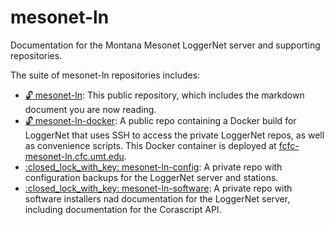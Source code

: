 # mesonet-ln
Documentation for the Montana Mesonet LoggerNet server and supporting repositories.

The suite of mesonet-ln repositories includes:

  - [:unlock: mesonet-ln](https://github.com/mt-climate-office/mesonet-ln): This public repository, which includes the markdown document you are now reading.
  - [:unlock: mesonet-ln-docker](https://github.com/mt-climate-office/mesonet-ln-docker): A public repo containing a Docker build for LoggerNet that uses SSH to access the private LoggerNet repos, as well as convenience scripts. This Docker container is deployed at [fcfc-mesonet-ln.cfc.umt.edu](http://fcfc-mesonet-ln.cfc.umt.edu).
  - [:closed\_lock\_with\_key: mesonet-ln-config](https://github.com/mt-climate-office/mesonet-ln-config): A private repo with configuration backups for the LoggerNet server and stations.
  - [:closed\_lock\_with\_key: mesonet-ln-software](https://github.com/mt-climate-office/mesonet-ln-software): A private repo with software installers nad documentation for the LoggerNet server, including documentation for the Corascript API.
  